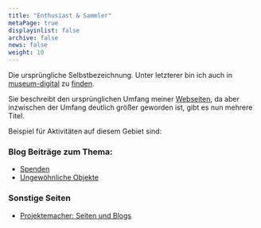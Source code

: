 ```yaml
---
title: "Enthusiast & Sammler"
metaPage: true
displayinlist: false
archive: false
news: false
weight: 10
---
```


Die ursprüngliche Selbstbezeichnung. Unter letzterer bin ich auch in [museum-digital](https://www.museum-digital.de/) zu [finden](https://term.museum-digital.de/md-de/persinst/322830).

Sie beschreibt den ursprünglichen Umfang meiner [Webseiten](https://projektemacher.org/), da aber inzwischen der Umfang deutlich größer geworden ist, gibt es nun mehrere Titel.

Beispiel für Aktivitäten auf diesem Gebiet sind:

### Blog Beiträge zum Thema:
* [Spenden](/tags/Donation/)
* [Ungewöhnliche Objekte](/tags/Object/)

### Sonstige Seiten
* [Projektemacher: Seiten und Blogs](https://projektemacher.org/blogs/)
